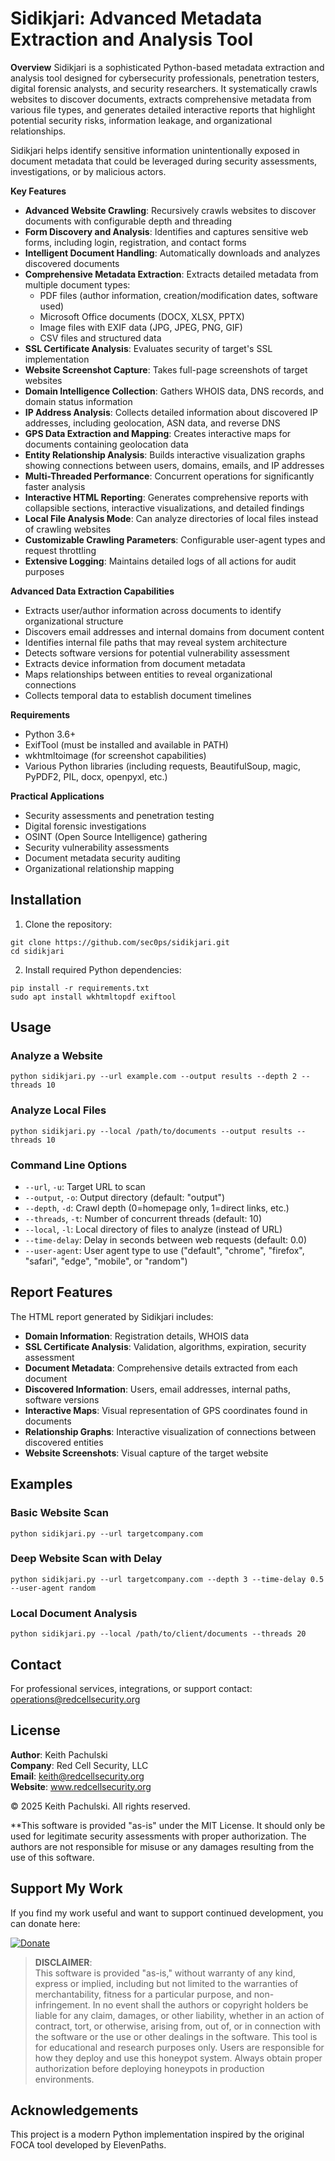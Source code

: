 # Sidikjari: Advanced Metadata Extraction and Analysis Tool

**Overview**
Sidikjari is a sophisticated Python-based metadata extraction and analysis tool designed for cybersecurity professionals, penetration testers, digital forensic analysts, and security researchers. It systematically crawls websites to discover documents, extracts comprehensive metadata from various file types, and generates detailed interactive reports that highlight potential security risks, information leakage, and organizational relationships.

Sidikjari helps identify sensitive information unintentionally exposed in document metadata that could be leveraged during security assessments, investigations, or by malicious actors.

**Key Features**

* **Advanced Website Crawling**: Recursively crawls websites to discover documents with configurable depth and threading
* **Form Discovery and Analysis**: Identifies and captures sensitive web forms, including login, registration, and contact forms
* **Intelligent Document Handling**: Automatically downloads and analyzes discovered documents
* **Comprehensive Metadata Extraction**: Extracts detailed metadata from multiple document types:
  * PDF files (author information, creation/modification dates, software used)
  * Microsoft Office documents (DOCX, XLSX, PPTX)
  * Image files with EXIF data (JPG, JPEG, PNG, GIF)
  * CSV files and structured data
* **SSL Certificate Analysis**: Evaluates security of target's SSL implementation
* **Website Screenshot Capture**: Takes full-page screenshots of target websites
* **Domain Intelligence Collection**: Gathers WHOIS data, DNS records, and domain status information
* **IP Address Analysis**: Collects detailed information about discovered IP addresses, including geolocation, ASN data, and reverse DNS
* **GPS Data Extraction and Mapping**: Creates interactive maps for documents containing geolocation data
* **Entity Relationship Analysis**: Builds interactive visualization graphs showing connections between users, domains, emails, and IP addresses
* **Multi-Threaded Performance**: Concurrent operations for significantly faster analysis
* **Interactive HTML Reporting**: Generates comprehensive reports with collapsible sections, interactive visualizations, and detailed findings
* **Local File Analysis Mode**: Can analyze directories of local files instead of crawling websites
* **Customizable Crawling Parameters**: Configurable user-agent types and request throttling
* **Extensive Logging**: Maintains detailed logs of all actions for audit purposes

**Advanced Data Extraction Capabilities**

* Extracts user/author information across documents to identify organizational structure
* Discovers email addresses and internal domains from document content
* Identifies internal file paths that may reveal system architecture
* Detects software versions for potential vulnerability assessment
* Extracts device information from document metadata
* Maps relationships between entities to reveal organizational connections
* Collects temporal data to establish document timelines

**Requirements**
* Python 3.6+
* ExifTool (must be installed and available in PATH)
* wkhtmltoimage (for screenshot capabilities)
* Various Python libraries (including requests, BeautifulSoup, magic, PyPDF2, PIL, docx, openpyxl, etc.)

**Practical Applications**
* Security assessments and penetration testing
* Digital forensic investigations
* OSINT (Open Source Intelligence) gathering
* Security vulnerability assessments
* Document metadata security auditing
* Organizational relationship mapping

## Installation

1. Clone the repository:
```
git clone https://github.com/sec0ps/sidikjari.git
cd sidikjari
```

2. Install required Python dependencies:
```
pip install -r requirements.txt
sudo apt install wkhtmltopdf exiftool
```

## Usage

### Analyze a Website

```
python sidikjari.py --url example.com --output results --depth 2 --threads 10
```

### Analyze Local Files

```
python sidikjari.py --local /path/to/documents --output results --threads 10
```

### Command Line Options

- `--url`, `-u`: Target URL to scan
- `--output`, `-o`: Output directory (default: "output")
- `--depth`, `-d`: Crawl depth (0=homepage only, 1=direct links, etc.)
- `--threads`, `-t`: Number of concurrent threads (default: 10)
- `--local`, `-l`: Local directory of files to analyze (instead of URL)
- `--time-delay`: Delay in seconds between web requests (default: 0.0)
- `--user-agent`: User agent type to use ("default", "chrome", "firefox", "safari", "edge", "mobile", or "random")

## Report Features

The HTML report generated by Sidikjari includes:

- **Domain Information**: Registration details, WHOIS data
- **SSL Certificate Analysis**: Validation, algorithms, expiration, security assessment
- **Document Metadata**: Comprehensive details extracted from each document
- **Discovered Information**: Users, email addresses, internal paths, software versions
- **Interactive Maps**: Visual representation of GPS coordinates found in documents
- **Relationship Graphs**: Interactive visualization of connections between discovered entities
- **Website Screenshots**: Visual capture of the target website

## Examples

### Basic Website Scan
```
python sidikjari.py --url targetcompany.com
```

### Deep Website Scan with Delay
```
python sidikjari.py --url targetcompany.com --depth 3 --time-delay 0.5 --user-agent random
```

### Local Document Analysis
```
python sidikjari.py --local /path/to/client/documents --threads 20
```

## Contact
For professional services, integrations, or support contact: operations@redcellsecurity.org

## License

**Author**: Keith Pachulski  
**Company**: Red Cell Security, LLC  
**Email**: keith@redcellsecurity.org  
**Website**: www.redcellsecurity.org  

© 2025 Keith Pachulski. All rights reserved.

**This software is provided "as-is" under the MIT License. It should only be used for legitimate security assessments with proper authorization. The authors are not responsible for misuse or any damages resulting from the use of this software.

## Support My Work

If you find my work useful and want to support continued development, you can donate here:

[![Donate](https://img.shields.io/badge/Donate-PayPal-blue.svg)](https://paypal.me/sec0ps)

> **DISCLAIMER**:  
> This software is provided "as-is," without warranty of any kind, express or implied, including but not limited to the warranties of merchantability, fitness for a particular purpose, and non-infringement. In no event shall the authors or copyright holders
> be liable for any claim, damages, or other liability, whether in an action of contract, tort, or otherwise, arising from, out of, or in connection with the software or the use or other dealings in the software.
> This tool is for educational and research purposes only. Users are responsible for how they deploy and use this honeypot system. Always obtain proper authorization before deploying honeypots in production environments.


## Acknowledgements

This project is a modern Python implementation inspired by the original FOCA tool developed by ElevenPaths.

